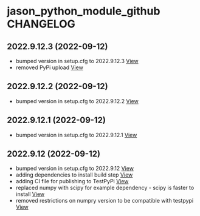# jason_python_module_github CHANGELOG

## 2022.9.12.3 (2022-09-12)

*  bumped version in setup.cfg to 2022.9.12.3 [View](https://gitlab.com/MAXIV-SCISW/JUPYTERHUB/jason_python_module_github/-/commit/25ab18373f38401243156847eb3d8448609e6c79)
*  removed PyPi upload [View](https://gitlab.com/MAXIV-SCISW/JUPYTERHUB/jason_python_module_github/-/commit/a8dda14ea7c087e01050b9716dbfe6431b9bce8a)


## 2022.9.12.2 (2022-09-12)

*  bumped version in setup.cfg to 2022.9.12.2 [View](https://gitlab.com/MAXIV-SCISW/JUPYTERHUB/jason_python_module_github/-/commit/69d4f15ee5599481bf59b5f8662f66e0551eeb60)


## 2022.9.12.1 (2022-09-12)

*  bumped version in setup.cfg to 2022.9.12.1 [View](https://gitlab.com/MAXIV-SCISW/JUPYTERHUB/jason_python_module_github/-/commit/a4ced9361dbdfd53cfcb1a2b2fd8a5d848d50bd5)


## 2022.9.12 (2022-09-12)

*  bumped version in setup.cfg to 2022.9.12 [View](https://gitlab.com/MAXIV-SCISW/JUPYTERHUB/jason_python_module_github/-/commit/e17bce1d4b725bcdfaf77c4f5210aa1dd2d46379)
*  adding dependencies to install build step [View](https://gitlab.com/MAXIV-SCISW/JUPYTERHUB/jason_python_module_github/-/commit/a0fdeae4981ff26b0c0283a975bc88f134ce5733)
*  adding CI file for publishing to TestPyPi [View](https://gitlab.com/MAXIV-SCISW/JUPYTERHUB/jason_python_module_github/-/commit/bd22054513ec28e8de39c369f0a3b8e83136fd71)
*  replaced numpy with scipy for example dependency - scipy is faster to install [View](https://gitlab.com/MAXIV-SCISW/JUPYTERHUB/jason_python_module_github/-/commit/40aaf543a86915412abc02f1517737aa764386b4)
*  removed restrictions on numpry version to be compatible with testpypi [View](https://gitlab.com/MAXIV-SCISW/JUPYTERHUB/jason_python_module_github/-/commit/0bc4bf1e882fbc511fd67ec6b68877873c18a92f)


